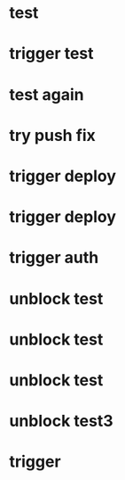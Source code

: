 # test
# trigger test
# test again
# try push fix
# trigger deploy
# trigger deploy
# trigger auth
# unblock test
# unblock test
# unblock test
# unblock test3
# trigger
